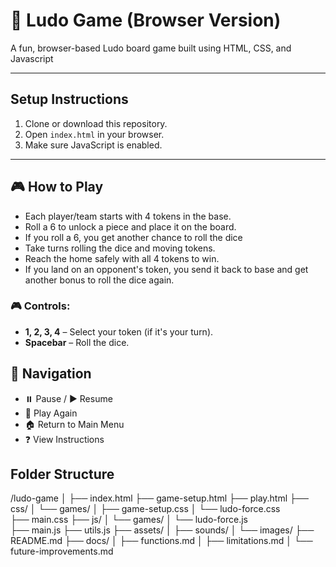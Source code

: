 # 🎲 Ludo Game (Browser Version)

A fun, browser-based Ludo board game built using HTML, CSS, and Javascript

---

## Setup Instructions

1. Clone or download this repository.
2. Open `index.html` in your browser.
3. Make sure JavaScript is enabled.

---

## 🎮 How to Play

- Each player/team starts with 4 tokens in the base.
- Roll a 6 to unlock a piece and place it on the board.
- If you roll a 6, you get another chance to roll the dice
- Take turns rolling the dice and moving tokens.
- Reach the home safely with all 4 tokens to win.
- If you land on an opponent's token, you send it back to base and get another bonus to roll the dice again.

### 🎮 Controls:

- **1, 2, 3, 4** – Select your token (if it's your turn).
- **Spacebar** – Roll the dice.

## 🧭 Navigation

- ⏸️ Pause / ▶️ Resume
- 🔁 Play Again
- 🏠 Return to Main Menu
- ❓ View Instructions


## Folder Structure

/ludo-game
│
├── index.html
├── game-setup.html
├── play.html
├── css/
│ └── games/
│ ├── game-setup.css
│ └── ludo-force.css  
 ├── main.css
├── js/
│ └── games/
│ └── ludo-force.js  
 ├── main.js
├── utils.js
├── assets/
│ ├── sounds/
│ └── images/
├── README.md
├── docs/
│ ├── functions.md
│ ├── limitations.md
│ └── future-improvements.md
